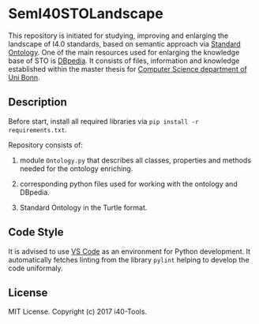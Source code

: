# SemI40STOLandscape
This repository is initiated for studying, improving and enlarging the landscape of I4.0 standards, based on semantic approach via [Standard Ontology](https://github.com/i40-Tools/StandardOntology). One of the main resources used for enlarging the knowledge base of STO is [DBpedia](http://wiki.dbpedia.org/). It consists of files, information and knowledge established within the master thesis for [Computer Science department of Uni Bonn](https://www.informatik.uni-bonn.de/en).

## Description
Before start, install all required libraries via `pip install -r requirements.txt`.

Repository consists of:

1) module `Ontology.py` that describes all classes, properties and methods needed for the ontology enriching.

2) corresponding python files used for working with the ontology and DBpedia.

3) Standard Ontology in the Turtle format.

## Code Style
It is advised to use [VS Code](https://code.visualstudio.com/) as an environment for Python development. It automatically fetches linting from the library `pylint` helping to develop the code uniformaly.

## License
MIT License. Copyright (c) 2017 i40-Tools.
